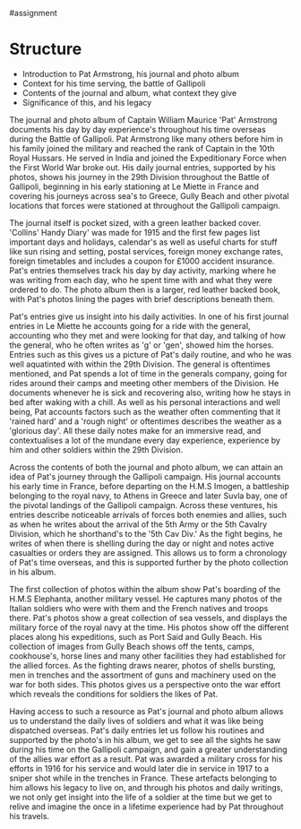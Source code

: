 #assignment 

# Structure

- Introduction to Pat Armstrong, his journal and photo album
- Context for his time serving, the battle of Gallipoli
- Contents of the journal and album, what context they give
- Significance of this, and his legacy

The journal and photo album of Captain William Maurice 'Pat' Armstrong documents his day by day experience's throughout his time overseas during the Battle of Gallipoli. Pat Armstrong like many others before him in his family joined the military and reached the rank of Captain in the 10th Royal Hussars. He served in India and joined the Expeditionary Force when the First World War broke out. His daily journal entries, supported by his photos, shows his journey in the 29th Division throughout the Battle of Gallipoli, beginning in his early stationing at Le Miette in France and covering his journeys across sea's to Greece, Gully Beach and other pivotal locations that forces were stationed at throughout the Gallipoli campaign.

The journal itself is pocket sized, with a green leather backed cover. 'Collins' Handy Diary' was made for 1915 and the first few pages list important days and holidays, calendar's as well as useful charts for stuff like sun rising and setting, postal services, foreign money exchange rates, foreign timetables and includes a coupon for £1000 accident insurance. Pat's entries themselves track his day by day activity, marking where he was writing from each day, who he spent time with and what they were ordered to do. The photo album then is a larger, red leather backed book, with Pat's photos lining the pages with brief descriptions beneath them.

Pat's entries give us insight into his daily activities. In one of his first journal entries in Le Miette he accounts going for a ride with the general, accounting who they met and were looking for that day, and talking of how the general, who he often writes as 'g' or 'gen', showed him the horses. Entries such as this gives us a picture of Pat's daily routine, and who he was well aquatinted with within the 29th Division. The general is oftentimes mentioned, and Pat spends a lot of time in the generals company, going for rides around their camps and meeting other members of the Division. He documents whenever he is sick and recovering also, writing how he stays in bed after waking with a chill. As well as his personal interactions and well being, Pat accounts factors such as the weather often commenting that it 'rained hard' and a 'rough night' or oftentimes describes the weather as a 'glorious day'. All these daily notes make for an immersive read, and contextualises a lot of the mundane every day experience, experience by him and other soldiers within the 29th Division.

Across the contents of both the journal and photo album, we can attain an idea of Pat's journey through the Gallipoli campaign. His journal accounts his early time in France, before departing on the H.M.S Imogen, a battleship belonging to the royal navy, to Athens in Greece and later Suvla bay, one of the pivotal landings of the Gallipoli campaign. Across these ventures, his entries describe noticeable arrivals of forces both enemies and allies, such as when he writes about the arrival of the 5th Army or the 5th Cavalry Division, which he shorthand's to the '5th Cav Div.' As the fight begins, he writes of when there is shelling during the day or night and notes active casualties or orders they are assigned. This allows us to form a chronology of Pat's time overseas, and this is supported further by the photo collection in his album.

The first collection of photos within the album show Pat's boarding of the H.M.S Elephanta, another military vessel. He captures many photos of the Italian soldiers who were with them and the French natives and troops there. Pat's photos show a great collection of sea vessels, and displays the military force of the royal navy at the time. His photos show off the different places along his expeditions, such as Port Said and Gully Beach. His collection of images from Gully Beach shows off the tents, camps, cookhouse's, horse lines and many other facilities they had established for the allied forces. As the fighting draws nearer, photos of shells bursting, men in trenches and the assortment of guns and machinery used on the war for both sides. This photos gives us a perspective onto the war effort which reveals the conditions for soldiers the likes of Pat. 

Having access to such a resource as Pat's journal and photo album allows us to understand the daily lives of soldiers and what it was like being dispatched overseas. Pat's daily entries let us follow his routines and supported by the photo's in his album, we get to see all the sights he saw during his time on the Gallipoli campaign, and gain a greater understanding of the allies war effort as a result. Pat was awarded a military cross for his efforts in 1916 for his service and would later die in service in 1917 to a sniper shot while in the trenches in France. These artefacts belonging to him allows his legacy to live on, and through his photos and daily writings, we not only get insight into the life of a soldier at the time but we get to relive and imagine the once in a lifetime experience had by Pat throughout his travels.


